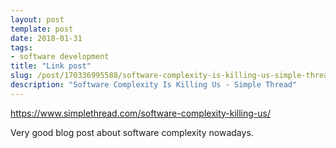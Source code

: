 ```yaml
---
layout: post
template: post
date: 2018-01-31
tags:
- software development
title: "Link post"
slug: /post/170336995588/software-complexity-is-killing-us-simple-thread
description: "Software Complexity Is Killing Us - Simple Thread"
---
```

<https://www.simplethread.com/software-complexity-killing-us/>

<p>Very good blog post about software complexity nowadays.</p>
